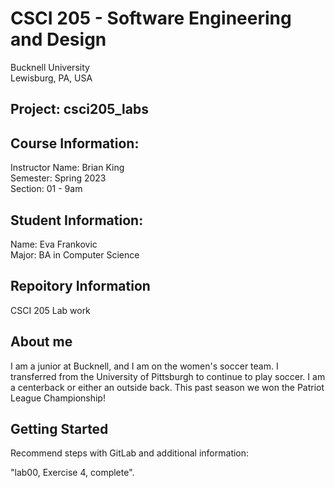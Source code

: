 # CSCI 205 - Software Engineering and Design 

Bucknell University <br />
Lewisburg, PA, USA

## Project: csci205_labs

## Course Information:
Instructor Name: Brian King <br />
Semester: Spring 2023 <br />
Section: 01 - 9am <br />

## Student Information:
Name: Eva Frankovic <br />
Major: BA in Computer Science

## Repoitory Information
CSCI 205 Lab work

## About me
I am a junior at Bucknell, and I am on the women's soccer team. I transferred from the University of Pittsburgh to continue to play soccer. I am a centerback or either an outside back. This past season we won the Patriot League Championship!


## Getting Started
Recommend steps with GitLab and additional information:


"lab00, Exercise 4, complete".